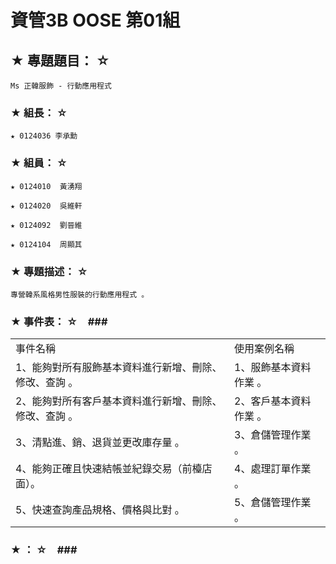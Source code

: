 # 資管3B OOSE 第01組 #

## ★ 專題題目： ☆ ##
    Ms 正韓服飾 - 行動應用程式

### ★ 組長： ☆ ###
    ★ 0124036 李承勳

### ★ 組員： ☆ ###
    ★ 0124010  黃湧翔

    ★ 0124020  吳維軒

    ★ 0124092  劉晉維

    ★ 0124104  周顯其

### ★ 專題描述： ☆ ###
    專營韓系風格男性服裝的行動應用程式 。

### ★ 事件表： ☆　###
<b></b>	
	<table>
		<tr>
			<td>事件名稱</td>
			<td>使用案例名稱</td>
		</tr>
		<tr>
			<td>1、能夠對所有服飾基本資料進行新增、刪除、修改、查詢 。</td>
			<td>1、服飾基本資料作業 。</td>
		</tr>
		<tr>
			<td>2、能夠對所有客戶基本資料進行新增、刪除、修改、查詢 。</td>
			<td>2、客戶基本資料作業 。</td>
		</tr>
		<tr>
			<td>3、清點進、銷、退貨並更改庫存量 。</td>
			<td>3、倉儲管理作業 。</td>
		</tr>
		<tr>
			<td>4、能夠正確且快速結帳並紀錄交易（前檯店面）。</td>
			<td>4、處理訂單作業 。</td>
		</tr>
		<tr>
			<td>5、快速查詢產品規格、價格與比對 。</td>
			<td>5、倉儲管理作業 。</td>
	        </tr>
	</table>
	
### ★ ： ☆　###
